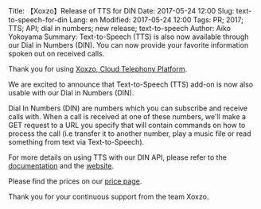 Title: 【Xoxzo】Release of TTS for DIN
Date: 2017-05-24 12:00
Slug: text-to-speech-for-din
Lang: en
Modified: 2017-05-24 12:00
Tags: PR; 2017; TTS; API; dial in numbers; new release; text-to-speech
Author: Aiko Yokoyama
Summary: Text-to-Speech (TTS) is also now available through our Dial in Numbers (DIN). You can now provide your favorite information spoken out on received calls.


Thank you for using [Xoxzo, Cloud Telephony Platform](https://www.xoxzo.com/en/).

We are excited to announce that Text-to-Speech (TTS) add-on is now also usable
with our Dial in Numbers (DIN).

Dial In Numbers (DIN) are numbers which you can subscribe and receive calls with. When a call is received at one of these numbers, we'll make a GET request to a URL you specify that will contain commands on how to process the call (i.e transfer it to another number, play a music file or read something from text via Text-to-Speech).

For more details on using TTS with our DIN API, please refer to the [documentation](http://docs.xoxzo.com/en/din.html#available-actions) and the [website](https://www.xoxzo.com/en/about/dial-in-api/).

Please find the prices on our [price page](https://www.xoxzo.com/en/about/dial-in-pricing/).

Thank you for your continuous support from the team Xoxzo.
